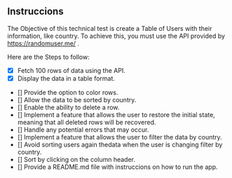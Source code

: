 ## Instruccions

The Objective of this technical test is create a Table of Users with their information, like country. To achieve this, you must use the API provided by https://randomuser.me/ .

Here are the Steps to follow:

- [x] Fetch 100 rows of data using the API.
- [x] Display the data in a table format.
- [] Provide the option to color rows.
- [] Allow the data to be sorted by country.
- [] Enable the ability to delete a row.
- [] Implement a feature that allows the user to restore the initial state, meaning that all deleted rows will be recovered.
- [] Handle any potential errors that may occur. 
- [] Implement a feature that allows the user to filter the data by country.
- [] Avoid sorting users again thedata when the user is changing filter by country.
- [] Sort by clicking on the column header.
- [] Provide a README.md file with instruccions on how to run the app.